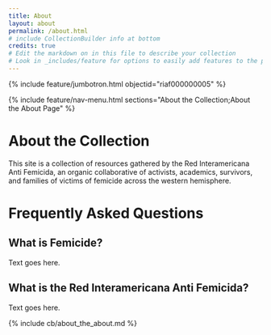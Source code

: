 ```yaml
---
title: About
layout: about
permalink: /about.html
# include CollectionBuilder info at bottom
credits: true
# Edit the markdown on in this file to describe your collection
# Look in _includes/feature for options to easily add features to the page
---
```


{% include feature/jumbotron.html objectid="riaf000000005" %}

{% include feature/nav-menu.html sections="About the Collection;About the About Page" %}

# About the Collection

This site is a collection of resources gathered by the Red Interamericana Anti Femicida, an organic collaborative of activists, academics, survivors, and families of victims of femicide across the western hemisphere. 



# Frequently Asked Questions
## What is Femicide? 

Text goes here. 



## What is the Red Interamericana Anti Femicida? 

Text goes here. 




<!-- IMPORTANT!!! DELETE this comment and the include below when you are finished editing this page for your collection. The include below introduces about page features. They will show up on your collection's about page until you delete it.  -->
{% include cb/about_the_about.md %} 
